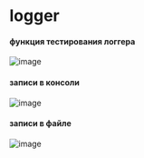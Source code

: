 # logger

#### функция тестирования логгера
![image](https://github.com/D1roX/logger/assets/86681516/91683c12-c8ba-4f8e-9141-e3391f1f8be7)


#### записи в консоли
![image](https://github.com/D1roX/logger/assets/86681516/462aedb9-6c76-4905-a8a9-d55d6f4c91b8)

#### записи в файле
![image](https://github.com/D1roX/logger/assets/86681516/cc20b241-436c-4389-b314-c20849b9754f)
